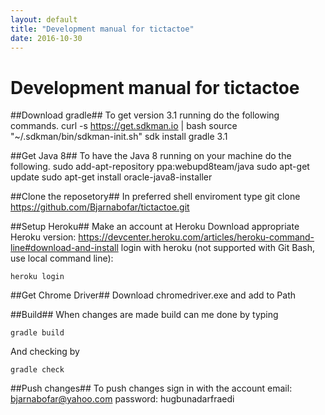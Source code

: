 ```yaml
---
layout: default
title: "Development manual for tictactoe"
date: 2016-10-30
---
```


# Development manual for tictactoe

##Download gradle##
To get version 3.1 running do the following commands.
curl -s https://get.sdkman.io | bash
source "~/.sdkman/bin/sdkman-init.sh"
sdk install gradle 3.1

##Get Java 8##
To have the Java 8 running on your machine do the following.
sudo add-apt-repository ppa:webupd8team/java
sudo apt-get update
sudo apt-get install oracle-java8-installer

##Clone the reposetory##
In preferred shell enviroment type
git clone https://github.com/Bjarnabofar/tictactoe.git

##Setup Heroku##
Make an account at Heroku
Download appropriate Heroku version:
https://devcenter.heroku.com/articles/heroku-command-line#download-and-install
login with heroku (not supported with Git Bash, use local command line):
~~~~~~~~
heroku login
~~~~~~~~

##Get Chrome Driver##
Download chromedriver.exe and add to Path

##Build##
When changes are made build can me done by typing
~~~~~~~~
gradle build
~~~~~~~~
And checking by
~~~~~~~~
gradle check
~~~~~~~~

##Push changes##
To push changes sign in with the account
email: bjarnabofar@yahoo.com
password: hugbunadarfraedi